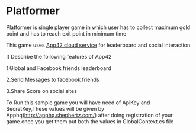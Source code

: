 Platformer
==========

Platformer is single player game in which user has to collect maximum gold point and has to reach exit point in minimum time

This game uses [App42 cloud service](http://api.shephertz.com/app42-dev.php) for leaderboard and social interaction

It Describe the following features of App42

1.Global and Facebook friends leaderboard

2.Send Messages to facebook friends

3.Share Score on social sites

To Run this sample game you will have need of ApiKey and SecretKey,These values will be given by Apphq(http://apphq.shephertz.com/) after doing registration of your game.once you get them put both the values in GlobalContext.cs file
